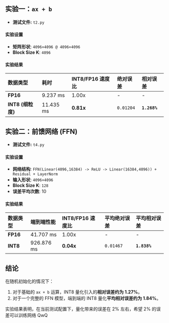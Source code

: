 ## 实验一：`ax + b`

- **测试文件:** `t2.py`

#### 实验设置
- **矩阵形状**: `4096×4096 @ 4096×4096`
- **Block Size K**: `4096`

#### 实验结果

| 数据类型 | 耗时 | INT8/FP16 速度比 | 绝对误差 | 相对误差 |
| :--- | :--- | :--- | :--- | :--- |
| **FP16** | 9.237 ms | 1.00x | - | - |
| **INT8 (细粒度)** | 11.435 ms | **0.81x** | `0.01204` | **`1.268%`** |

## 实验二：前馈网络 (FFN)

- **测试文件:** `t4.py`

#### 实验设置
- **网络结构**: `FFN(Linear(4096,16384) -> ReLU -> Linear(16384,4096)) + Residual + LayerNorm`
- **输入形状**: `4096×4096`
- **Block Size K**: `128`
- **误差平均次数**: 10

#### 实验结果

| 数据类型 | 端到端性能 | INT8/FP16 速度比 | 平均绝对误差 | 平均相对误差 |
| :--- | :--- | :--- | :--- | :--- |
| **FP16** | 41.707 ms | 1.00x | - | - |
| **INT8** | 926.876 ms | **0.04x** | `0.01467` | **`1.838%`** |

## 结论

在随机初始化的情况下：
1.  对于基础的 `ax + b` 运算，INT8 量化引入的**相对误差约为 1.27%**。
2.  对于一个完整的 FFN 模型，端到端的 INT8 量化**平均相对误差约为 1.84%**。

实验结果表明，在当前测试配置下，量化带来的误差在 2% 左右，希望 2% 的误差可以训练网络 QwQ